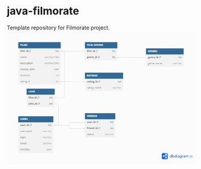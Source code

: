 # java-filmorate
Template repository for Filmorate project.
![DataBase](https://github.com/Padro97/java-filmorate/blob/main/db.png)
